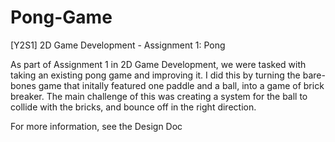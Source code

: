 # Pong-Game
[Y2S1] 2D Game Development - Assignment 1: Pong

As part of Assignment 1 in 2D Game Development, we were tasked with taking an existing pong game and improving it. I did this by turning the bare-bones game that initally featured one paddle and a ball, into a game of brick breaker. The main challenge of this was creating a system for the ball to collide with the bricks, and bounce off in the right direction.

For more information, see the Design Doc
